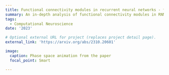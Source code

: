 ```yaml
---
title: Functional connectivity modules in recurrent neural networks - function, origin, and dynamics
summary: An in-depth analysis of functional connectivity modules in RNNs
tags:
  - Computational Neuroscience
date: '2023'

# Optional external URL for project (replaces project detail page).
external_link: 'https://arxiv.org/abs/2310.20601'

image:
  caption: Phase space animation from the paper
  focal_point: Smart

---
```

